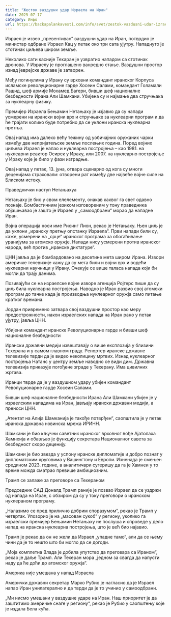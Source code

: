 ```yaml
---
title: "Жесток ваздушни удар Израела на Иран"
date: 2025-07-17
category: Инфо
url: https://backapalankavesti.com/info/svet/zestok-vazdusni-udar-izraela-na-iran/
---
```


Израел је извео „превентиван“ ваздушни удар на Иран, потврдио је министар одбране Израел Кац у петак око три сата ујутру. Нападнуто је стотинак циљева широм земље.

Неколико сати касније Техаран је узвратио нападом са стотинак дронова. У Израелу је проглашено ванредно стање. Ваздушни простор изнад јеврејске државе је затворен.

Међу погинулима у Ирану су врховни командант иранског Корпуса исламске револуционарне гарде Хосеин Салами, командант Голамали Рашид, шеф армије Мохамед Багери, бивши шеф националне безбедности Ирана Али Шамкани. Убијена су и најмање два стручњака за нуклеарну физику.

Премијер Израела Бењамин Нетањаху је изјавио да су напади усмерени на ирански војни врх и стручњаке за нуклеарни програм и да ће трајати колико буде потребно да се уклони иранска нуклеарна претња.

Овај напад има далеко већу тежину од уобичајних оружаних чарки између две непријатељске земље послењих година. Поред војних циљева Израел је напао и нуклеарна постројења – као 1981. на нуклеарни реактор Осирек у Ираку, или 2007. на нуклеарно постројење у Ираку које је било у фази изградње.

Овај напад у петак, 13. јуна, отвара сценарио од кога су многи деценијама страховали: отворени рат између две највеће војне силе на Блиском истоку.

Праведнички наступ Нетањахуа

Нетањаху је био у свом елелементу, онакав каквог га свет одавно познаје. Бомбастичним језиком изговореним у тону праведника објашњавао је зашто је Израел у „самоодбрани“ морао да нападне Иран.

Војна операција носи име Рисинг Лион, рекао је Нетањаху. Њен циљ је да уклони „иранску претњу опстанку Израела“. Први напади били су, каже, усмерени на „срце“ иранског програма за обогаћивање уранијума за атомско оружје. Напади нису усмерени против иранског народа, већ против „иранске диктатуре“.

ЦНН јавља да је бомбардовано на десетине мета широм Ирана. Извори америчке телевизије кажу да су мета били и војни врх и водећи нуклеарни научници у Ирану. Очекује се више таласа напада који би могли да трају данима.

Позивајући се на израелске војне изворе агенција Ројтерс пише да су циљ била нуклеарна постројења. Наводно је Иран развио свој атомски програм до тачке када је производња нуклеарног оружја само питање кратког времана.

Јордан привремено затвара свој ваздушни простор као меру предострожности, након израелских напада на Иран рано у петак ујутру, јавља ЦНН.

Убијени командант иранске Револуционарне гарде и бивши шеф националне безбедности

Ирански државни медији извештавају о више експлозија у близини Техерана и у самом главном граду. Репортер иранске државне телевизије тврди да је видео неколицину мртвих. Изнад нуклеарног постројења Натанс у центру земље наводно се види дим. Државна телевизија приказује погођене зграде у Техерану. Има цивилних жртава.

Иранци тврде да је у ваздушном удару убијен командант Револуционарне гарде Хосеин Салами.

Бивши шеф националне безбедности Ирана Али Шамкани убијен је у израелским нападима на Иран, јављају ирански државни медији, а преноси ЦНН.

„Атентат на Алија Шамканија је такође потврђен“, саопштила је у петак иранска државна новинска мрежа ИРИНН.

Шамкани је био кључни саветник иранског врховног вође Ајатолаха Хамнеија и обављао је функцију секретара Националног савета за безбедност скоро деценију.

Шамкани је био звезда у успону иранске дипломатије и добро познат у дипломатским круговима у Вашингтону и Европи. Изненада је смењен средином 2023. године, а аналитичари сугеришу да га је Хамнеи у то време можда сматрао превише амбициозним.

Трамп се залаже за преговоре са Техераном

Председник САД Доналд Трамп раније је позвао Израел да се уздржи од напада на Иран, с обзиром да су у току преговори о иранском нуклераном програму.

„Налазимо се пред прилично добрим споразумом“, рекао је Трамп у четвртак. Упозорио је на „масован сукоб“ у региону, уколико га израелски премијер Бењамин Нетањаху не послуша и спроведе у дело напад на иранска нуклеарна постројења, што је већ био најавио.

Трамп је рекао да он не жели да Израел „упадне тамо“, али да се њему чини да је то нешто што би могло да се догоди.

„Моја комплетна Влада је добила упутство да преговара са Ираном“, рекао је даље Трамп. Али Техеран мора „једном за свагда да напусти наду да ће доћи до атомског оружја“.

Америка није умешана у напад Израела

Амерички државни секретар Марко Рубио је нагласио да је Израел напао Иран унилатерално и да тврди да је то учинио у самоодбрани.

„Ми нисмо умешани у ваздушне ударе на Иран. Наш приоритет је да заштитимо америчке снаге у региону“, рекао је Рубио у саопштењу које је издала Бела кућа.
